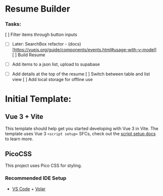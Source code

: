 
# Resume Builder
### Tasks:
[ ] Filter items through button inputs
- [ ] Later: SearchBox refactor - (docs)[https://vuejs.org/guide/components/events.html#usage-with-v-model]
[ ] Build Resume
- [ ] Add items to a json list, upload to supabase
- [ ] Add details at the top of the resume
[ ] Switch between table and list view
[ ] Add local storage for offline use


# Initial Template: 
## Vue 3 + Vite

This template should help get you started developing with Vue 3 in Vite. The template uses Vue 3 `<script setup>` SFCs, check out the [script setup docs](https://v3.vuejs.org/api/sfc-script-setup.html#sfc-script-setup) to learn more.

## PicoCSS 
This project uses Pico CSS for styling.

### Recommended IDE Setup

- [VS Code](https://code.visualstudio.com/) + [Volar](https://marketplace.visualstudio.com/items?itemName=Vue.volar)
